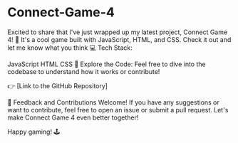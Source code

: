 # Connect-Game-4
Excited to share that I've just wrapped up my latest project, Connect Game 4! 🎉 It's a cool game built with JavaScript, HTML, and CSS. Check it out and let me know what you think
💻 Tech Stack:

JavaScript
HTML
CSS
📌 Explore the Code:
Feel free to dive into the codebase to understand how it works or contribute!

👉 [Link to the GitHub Repository]

🙌 Feedback and Contributions Welcome!
If you have any suggestions or want to contribute, feel free to open an issue or submit a pull request. Let's make Connect Game 4 even better together!

Happy gaming! 🕹️
